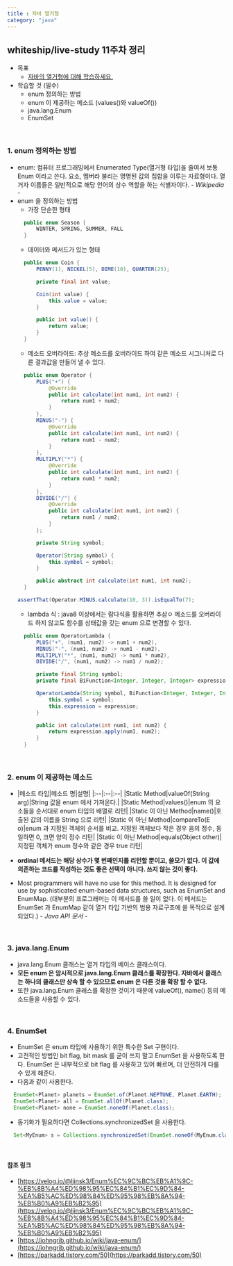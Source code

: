 ```yaml
---
title : 자바 열거형
category: "java"
---
```


## whiteship/live-study 11주차 정리
- 목표
    - [자바의 열거형에 대해 학습하세요.](https://github.com/whiteship/live-study/issues/11)
- 학습할 것 (필수)
    - enum 정의하는 방법
    - enum 이 제공하는 메소드 (values()와 valueOf())
    - java.lang.Enum
    - EnumSet

<br>

### 1. enum 정의하는 방법
- enum: 컴퓨터 프로그래밍에서 Enumerated Type(열거형 타입)을 줄여서 보통 Enum 이라고 쓴다.
  요소, 멤버라 불리는 명명된 값의 집합을 이루는 자료형이다. 열거자 이름들은 일반적으로 해당 언어의 상수 역할을 하는 식별자이다. *- Wikipedia -*
- enum 을 정의하는 방법
    - 가장 단순한 형태
    ~~~ java
      public enum Season {
          WINTER, SPRING, SUMMER, FALL
      }
    ~~~
    - 데이터와 메서드가 있는 형태
    ~~~ java
      public enum Coin {
          PENNY(1), NICKEL(5), DIME(10), QUARTER(25);

          private final int value;

          Coin(int value) {
              this.value = value;
          }

          public int value() {
              return value;
          }
      }
    ~~~
    - 메소드 오버라이드: 추상 메소드를 오버라이드 하여 같은 메소드 시그니처로 다른 결과값을 만들어 낼 수 있다.
    ~~~ java
      public enum Operator {
          PLUS("+") {
              @Override
              public int calculate(int num1, int num2) {
                  return num1 + num2;
              }
          },
          MINUS("-") {
              @Override
              public int calculate(int num1, int num2) {
                  return num1 - num2;
              }
          },
          MULTIPLY("*") {
              @Override
              public int calculate(int num1, int num2) {
                  return num1 * num2;
              }
          },
          DIVIDE("/") {
              @Override
              public int calculate(int num1, int num2) {
                  return num1 / num2;
              }
          };

          private String symbol;

          Operator(String symbol) {
              this.symbol = symbol;
          }

          public abstract int calculate(int num1, int num2);
      }
    ~~~
    ~~~ java
    assertThat(Operator.MINUS.calculate(10, 3)).isEqualTo(7);
    ~~~
    - lambda 식 : java8 이상에서는 람다식을 활용하면 추삼ㅇ 메소드를 오버라이드 하지 않고도 함수를 상태값을 갖는 enum 으로 변경할 수 있다.
    ~~~ java
      public enum OperatorLambda {
          PLUS("+", (num1, num2) -> num1 + num2),
          MINUS("-", (num1, num2) -> num1 - num2),
          MULTIPLY("*", (num1, num2) -> num1 * num2),
          DIVIDE("/", (num1, num2) -> num1 / num2);

          private final String symbol;
          private final BiFunction<Integer, Integer, Integer> expression;

          OperatorLambda(String symbol, BiFunction<Integer, Integer, Integer> expression) {
              this.symbol = symbol;
              this.expression = expression;
          }

          public int calculate(int num1, int num2) {
              return expression.apply(num1, num2);
          }
      }
    ~~~

<br>

### 2. enum 이 제공하는 메소드
- |메소드 타입|메소드 명|설명|
|:--|:--|:--|
|Static Method|valueOf(String arg)|String 값을 enum 에서 가져온다.|
|Static Method|values()|enum 의 요소들을 순서대로 enum 타입의 배열로 리턴|
|Static 이 아닌 Method|name()|호출된 값의 이름을 String 으로 리턴|
|Static 이 아닌 Method|compareTo(E o)|enum 과 지정된 객체의 순서를 비교. 지정된 객체보다 작은 경우 음의 정수, 동일하면 0, 크면 양의 정수 리턴|
|Static 이 아닌 Method|equals(Object other)|지정된 객체가 enum 정수와 같은 경우 true 리턴|

- **ordinal 메서드는 해당 상수가 몇 번째인지를 리턴할 뿐이고, 쓸모가 없다. 이 값에 의존하는 코드를 작성하는 것도 좋은 선택이 아니다. 쓰지 않는 것이 좋다.**
- Most programmers will have no use for this method. It is designed for use by sophisticated enum-based data structures, such as EnumSet and EnumMap.
  (대부분의 프로그래머는 이 메서드를 쓸 일이 없다. 이 메서드는 EnumSet 과 EnumMap 같이 열거 타입 기반의 범용 자료구조에 쓸 목적으로 설계되었다.) *- Java API 문서 -*

<br>

### 3. java.lang.Enum
- java.lang.Enum 클래스는 열거 타입의 베이스 클래스이다.
- **모든 enum 은 암시적으로 java.lang.Enum 클래스를 확장한다. 자바에서 클래스는 하나의 클래스만 상속 할 수 있으므로 enum 은 다른 것을 확장 할 수 없다.**
- 또한 java.lang.Enum 클래스를 확장한 것이기 때문에 valueOf(), name() 등의 메소드들을 사용할 수 있다.

<br>

### 4. EnumSet
- EnumSet 은 enum 타입에 사용하기 위한 특수한 Set 구현이다.
- 고전적인 방법인 bit flag, bit mask 를 굳이 쓰지 말고 EnumSet 을 사용하도록 한다. EnumSet 은 내부적으로 bit flag 를 사용하고 있어 빠르며, 더 안전하게 다룰 수 있게 해준다.
- 다음과 같이 사용한다.
~~~ java
  EnumSet<Planet> planets = EnumSet.of(Planet.NEPTUNE, Planet.EARTH);
  EnumSet<Planet> all = EnumSet.allOf(Planet.class);
  EnumSet<Planet> none = EnumSet.noneOf(Planet.class);
~~~
- 동기화가 필요하다면 Collections.synchronizedSet 을 사용한다.
~~~ java
  Set<MyEnum> s = Collections.synchronizedSet(EnumSet.noneOf(MyEnum.class));
~~~

<br>

#### 참조 링크
- [https://velog.io/@ljinsk3/Enum%EC%9C%BC%EB%A1%9C-%EB%8B%A4%ED%98%95%EC%84%B1%EC%9D%84-%EA%B5%AC%ED%98%84%ED%95%98%EB%8A%94-%EB%B0%A9%EB%B2%95](https://velog.io/@ljinsk3/Enum%EC%9C%BC%EB%A1%9C-%EB%8B%A4%ED%98%95%EC%84%B1%EC%9D%84-%EA%B5%AC%ED%98%84%ED%95%98%EB%8A%94-%EB%B0%A9%EB%B2%95)
- [https://johngrib.github.io/wiki/java-enum/](https://johngrib.github.io/wiki/java-enum/)
- [https://parkadd.tistory.com/50](https://parkadd.tistory.com/50)
